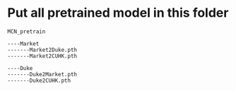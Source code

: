 # Put all pretrained model in this folder 

```
MCN_pretrain

----Market
-------Market2Duke.pth
-------Market2CUHK.pth

----Duke
-------Duke2Market.pth
-------Duke2CUHK.pth
```
